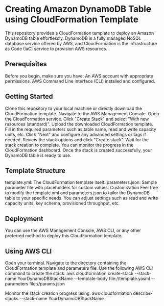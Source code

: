 #                                        Creating Amazon DynamoDB Table using CloudFormation Template

This repository provides a CloudFormation template to deploy an Amazon DynamoDB table effortlessly. DynamoDB is a fully managed NoSQL database service offered by AWS, and CloudFormation is the Infrastructure as Code (IaC) service to provision AWS resources.

## Prerequisites
Before you begin, make sure you have:
An AWS account with appropriate permissions.
AWS Command Line Interface (CLI) installed and configured.

## Getting Started
Clone this repository to your local machine or directly download the CloudFormation template.
Navigate to the AWS Management Console.
Open the CloudFormation service.
Click "Create Stack" and select "With new resources (standard)".
Upload the downloaded CloudFormation template.
Fill in the required parameters such as table name, read and write capacity units, etc.
Click "Next" and configure any advanced settings or tags if needed.
Review the stack options and click "Create stack".
Wait for the stack creation to complete. You can monitor the progress in the CloudFormation dashboard.
Once the stack is created successfully, your DynamoDB table is ready to use.

## Template Structure
template.yml: The CloudFormation template itself.
parameters.json: Sample parameter file with placeholders for custom values.
Customization
Feel free to modify the template.yml and parameters.json to tailor the DynamoDB table to your specific needs. You can adjust settings such as read and write capacity units, key schema, provisioned throughput, etc.

## Deployment
You can use the AWS Management Console, AWS CLI, or any other preferred method to deploy this CloudFormation template.

## Using AWS CLI
Open your terminal.
Navigate to the directory containing the CloudFormation template and parameters file.
Use the following AWS CLI command to create the stack:
aws cloudformation create-stack --stack-name YourDynamoDBStackName --template-body file://template.yasml --parameters file://params.json

Monitor the stack creation progress using:
aws cloudformation describe-stacks --stack-name YourDynamoDBStackName